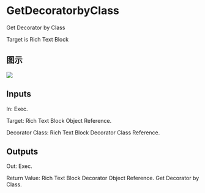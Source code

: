 # GetDecoratorbyClass

Get Decorator by Class

Target is Rich Text Block

## 图示

![]($-20221218-21342059.png)

## Inputs

In: Exec.

Target: Rich Text Block Object Reference.

Decorator Class: Rich Text Block Decorator Class Reference.  

## Outputs

Out: Exec.

Return Value: Rich Text Block Decorator Object Reference. Get Decorator by Class.

